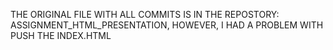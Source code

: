 THE ORIGINAL FILE WITH ALL COMMITS IS IN THE REPOSTORY: ASSIGNMENT_HTML_PRESENTATION, HOWEVER, I HAD A PROBLEM WITH PUSH THE INDEX.HTML